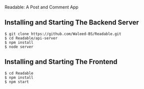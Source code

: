 Readable: A Post and Comment App

## Installing and Starting The Backend Server 

```
$ git clone https://github.com/Waleed-BS/Readable.git
$ cd Readable/api-server
$ npm install
$ node server
```

## Installing and Starting The Frontend

```
$ cd Readable
$ npm install
$ npm start 
```
